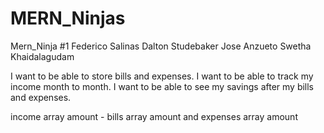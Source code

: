 # MERN_Ninjas

Mern_Ninja #1
Federico Salinas
Dalton Studebaker
Jose Anzueto
Swetha Khaidalagudam

I want to be able to store bills and expenses. 
I want to be able to track my income month to month.
I want to be able to see my savings after my bills and expenses.

income array amount - bills array amount and expenses array amount 